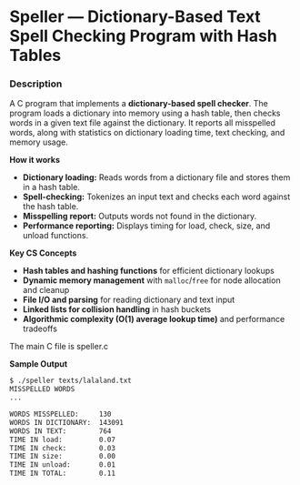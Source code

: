
# Speller —  Dictionary-Based Text Spell Checking Program with Hash Tables

### Description 
A C program that implements a **dictionary-based spell checker**. The program loads a dictionary into memory using a hash table, then checks words in a given text file against the dictionary. It reports all misspelled words, along with statistics on dictionary loading time, text checking, and memory usage.

**How it works**
- **Dictionary loading:** Reads words from a dictionary file and stores them in a hash table.
- **Spell-checking:** Tokenizes an input text and checks each word against the hash table.
- **Misspelling report:** Outputs words not found in the dictionary.
- **Performance reporting:** Displays timing for load, check, size, and unload functions.

**Key CS Concepts**
- **Hash tables and hashing functions** for efficient dictionary lookups  
- **Dynamic memory management** with `malloc`/`free` for node allocation and cleanup  
- **File I/O and parsing** for reading dictionary and text input  
- **Linked lists for collision handling** in hash buckets  
- **Algorithmic complexity (O(1) average lookup time)** and performance tradeoffs  

 
 The main C file is speller.c

**Sample Output**
```bash
$ ./speller texts/lalaland.txt
MISSPELLED WORDS
...

WORDS MISSPELLED:     130
WORDS IN DICTIONARY:  143091
WORDS IN TEXT:        764
TIME IN load:         0.07
TIME IN check:        0.03
TIME IN size:         0.00
TIME IN unload:       0.01
TIME IN TOTAL:        0.11
